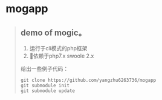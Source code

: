 # mogapp
> ## demo of mogic。
> 
 > 1.   运行于cli模式的php框架 
 > 2.   依赖于php7.x swoole 2.x 
> 
> 给出一些例子代码：
> 
>     git clone https://github.com/yangzhu6263736/mogapp
>     git submodule init
>     git submodule update
